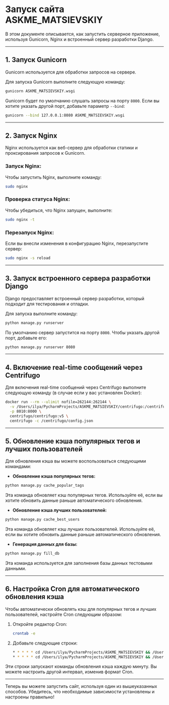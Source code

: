 # Запуск сайта ASKME_MATSIEVSKIY

В этом документе описывается, как запустить серверное приложение, используя Gunicorn, Nginx и встроенный сервер разработки Django.

---

## 1. Запуск Gunicorn

Gunicorn используется для обработки запросов на сервере.

Для запуска Gunicorn выполните следующую команду:

```bash
gunicorn ASKME_MATSIEVSKIY.wsgi
```

Gunicorn будет по умолчанию слушать запросы на порту `8000`. Если вы хотите указать другой порт, добавьте параметр `--bind`:

```bash
gunicorn --bind 127.0.0.1:8080 ASKME_MATSIEVSKIY.wsgi
```

---

## 2. Запуск Nginx

Nginx используется как веб-сервер для обработки статики и проксирования запросов к Gunicorn.

### Запуск Nginx:

Чтобы запустить Nginx, выполните команду:

```bash
sudo nginx
```

### Проверка статуса Nginx:

Чтобы убедиться, что Nginx запущен, выполните:

```bash
sudo nginx -t
```

### Перезапуск Nginx:

Если вы внесли изменения в конфигурацию Nginx, перезапустите сервер:

```bash
sudo nginx -s reload
```

---

## 3. Запуск встроенного сервера разработки Django

Django предоставляет встроенный сервер разработки, который подходит для тестирования и отладки.

Для запуска выполните команду:

```bash
python manage.py runserver
```

По умолчанию сервер запустится на порту `8000`. Чтобы указать другой порт, добавьте его:

```bash
python manage.py runserver 8080
```

---

## 4. Включение real-time сообщений через Centrifugo

Для включения real-time сообщений через Centrifugo выполните следующую команду (в случае если у вас установлен Docker):

```bash
docker run --rm --ulimit nofile=262144:262144 \
  -v /Users/ilya/PycharmProjects/ASKME_MATSIEVSKIY/centrifugo:/centrifugo \
  -p 8010:8000 \
  centrifugo/centrifugo:v5 \
  centrifugo -c /centrifugo/config.json
```

---

## 5. Обновление кэша популярных тегов и лучших пользователей

Для обновления кэша вы можете воспользоваться следующими командами:

- **Обновление кэша популярных тегов:**

```bash
python manage.py cache_popular_tags
```

Эта команда обновляет кэш популярных тегов. Используйте её, если вы хотите обновить данные раньше автоматического обновления.

- **Обновление кэша лучших пользователей:**

```bash
python manage.py cache_best_users
```

Эта команда обновляет кэш лучших пользователей. Используйте её, если вы хотите обновить данные раньше автоматического обновления.

- **Генерация данных для базы:**

```bash
python manage.py fill_db
```

Эта команда используется для заполнения базы данных тестовыми данными.

---

## 6. Настройка Cron для автоматического обновления кэша

Чтобы автоматически обновлять кэш для популярных тегов и лучших пользователей, настройте Cron следующим образом:

1. Откройте редактор Cron:

   ```bash
   crontab -e
   ```

2. Добавьте следующие строки:

   ```bash
   * * * * * cd /Users/ilya/PycharmProjects/ASKME_MATSIEVSKIY && /Users/ilya/PycharmProjects/ASKME_MATSIEVSKIY/venv/bin/python manage.py cache_popular_tags
   * * * * * cd /Users/ilya/PycharmProjects/ASKME_MATSIEVSKIY && /Users/ilya/PycharmProjects/ASKME_MATSIEVSKIY/venv/bin/python manage.py cache_best_users
   ```

Эти строки запускают команды обновления кэша каждую минуту. Вы можете настроить другой интервал, изменив формат Cron.

---

Теперь вы можете запустить сайт, используя один из вышеуказанных способов. Убедитесь, что необходимые зависимости установлены и настроены правильно!

